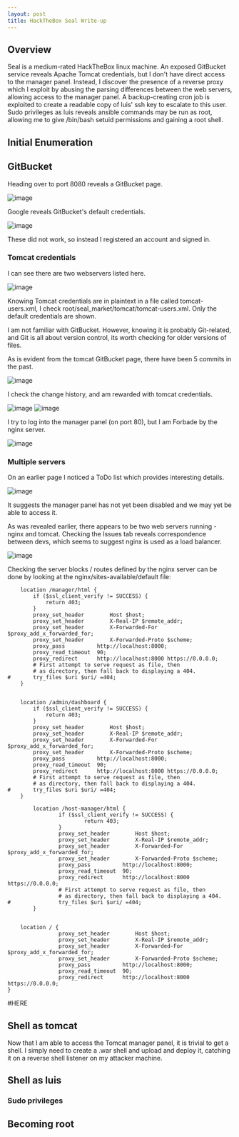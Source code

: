 ```yaml
---
layout: post
title: HackTheBox Seal Write-up
---
```


<h2>Overview</h2>

Seal is a medium-rated HackTheBox linux machine. An exposed GitBucket service reveals Apache Tomcat credentials, but I don't have direct access to the manager panel. Instead, I discover
the presence of a reverse proxy which I exploit by abusing the parsing differences between the web servers, allowing access to the manager panel. A backup-creating cron job is exploited
to create a readable copy of luis' ssh key to escalate to this user. Sudo privileges as luis reveals ansible commands may be run as root, allowing me to give /bin/bash setuid permissions
and gaining a root shell.

<h2>Initial Enumeration</h2>

<h2>GitBucket</h2>

Heading over to port 8080 reveals a GitBucket page.

![image](https://user-images.githubusercontent.com/44827973/143973584-3feda7fe-ef33-4bed-8eb4-5c6318a7c3d1.png)

Google reveals GitBucket's default credentials.

![image](https://user-images.githubusercontent.com/44827973/143973741-194c6dfb-c4d7-44f0-becd-c54b48130c95.png)

These did not work, so instead I registered an account and signed in.

<h3>Tomcat credentials</h3>

I can see there are two webservers listed here.

![image](https://user-images.githubusercontent.com/44827973/143973886-59e8e32b-1066-453c-b5d9-751a3d2f9827.png)

Knowing Tomcat credentials are in plaintext in a file called tomcat-users.xml, I check root/seal_market/tomcat/tomcat-users.xml. Only the default credentials are shown.

I am not familiar with GitBucket. However, knowing it is probably Git-related, and Git is all about version control, its worth checking for older versions of files.

As is evident from the tomcat GitBucket page, there have been 5 commits in the past.

![image](https://user-images.githubusercontent.com/44827973/143975221-a27557ac-39b3-4c43-a29b-fcb4bc3167c6.png)

I check the change history, and am rewarded with tomcat credentials.

![image](https://user-images.githubusercontent.com/44827973/143975259-93d23d44-a606-4c87-9e81-06ad6de41bcc.png)
![image](https://user-images.githubusercontent.com/44827973/143975271-845601ae-5126-4334-8f20-deac3ced574c.png)

I try to log into the manager panel (on port 80), but I am Forbade by the nginx server.

![image](https://user-images.githubusercontent.com/44827973/143975421-f305d17b-4811-4699-8a72-8d6178acf7db.png)

<h3>Multiple servers</h3>

On an earlier page I noticed a ToDo list which provides interesting details.

![image](https://user-images.githubusercontent.com/44827973/143975590-ca1afbe1-2154-46b5-b090-5738599cec31.png)

It suggests the manager panel has not yet been disabled and we may yet be able to access it.

As was revealed earlier, there appears to be two web servers running - nginx and tomcat. Checking the Issues tab reveals correspondence between devs, which seems to suggest nginx is used
as a load balancer.

![image](https://user-images.githubusercontent.com/44827973/143975961-9111c08e-2d29-4d96-baa0-ee9de834a631.png)

Checking the server blocks / routes defined by the nginx server can be done by looking at the nginx/sites-available/default file:

```
	location /manager/html {
		if ($ssl_client_verify != SUCCESS) {
			return 403;
		}
		proxy_set_header        Host $host;
		proxy_set_header        X-Real-IP $remote_addr;
		proxy_set_header        X-Forwarded-For $proxy_add_x_forwarded_for;
		proxy_set_header        X-Forwarded-Proto $scheme;
		proxy_pass          http://localhost:8000;
		proxy_read_timeout  90;
		proxy_redirect      http://localhost:8000 https://0.0.0.0;
		# First attempt to serve request as file, then
		# as directory, then fall back to displaying a 404.
#		try_files $uri $uri/ =404;
	}
 
 
	location /admin/dashboard {
		if ($ssl_client_verify != SUCCESS) {
			return 403;
		}
		proxy_set_header        Host $host;
		proxy_set_header        X-Real-IP $remote_addr;
		proxy_set_header        X-Forwarded-For $proxy_add_x_forwarded_for;
		proxy_set_header        X-Forwarded-Proto $scheme;
		proxy_pass          http://localhost:8000;
		proxy_read_timeout  90;
		proxy_redirect      http://localhost:8000 https://0.0.0.0;
		# First attempt to serve request as file, then
		# as directory, then fall back to displaying a 404.
#		try_files $uri $uri/ =404;
	}
 
        location /host-manager/html {
                if ($ssl_client_verify != SUCCESS) {
                        return 403;
                }
                proxy_set_header        Host $host;
                proxy_set_header        X-Real-IP $remote_addr;
                proxy_set_header        X-Forwarded-For $proxy_add_x_forwarded_for;
                proxy_set_header        X-Forwarded-Proto $scheme;
                proxy_pass          http://localhost:8000;
                proxy_read_timeout  90;
                proxy_redirect      http://localhost:8000 https://0.0.0.0;
                # First attempt to serve request as file, then
                # as directory, then fall back to displaying a 404.
#               try_files $uri $uri/ =404;
        }
 
 
	location / {
                proxy_set_header        Host $host;
                proxy_set_header        X-Real-IP $remote_addr;
                proxy_set_header        X-Forwarded-For $proxy_add_x_forwarded_for;
                proxy_set_header        X-Forwarded-Proto $scheme;
                proxy_pass          http://localhost:8000;
                proxy_read_timeout  90;
                proxy_redirect      http://localhost:8000 https://0.0.0.0;
}	

```


#HERE

<h2>Shell as tomcat</h2>

Now that I am able to access the Tomcat manager panel, it is trivial to get a shell. I simply need to create a .war shell and upload and deploy it, catching it on a reverse shell
listener on my attacker machine.



<h2>Shell as luis</h2>



<h3>Sudo privileges</h3>


<h2>Becoming root</h2>
